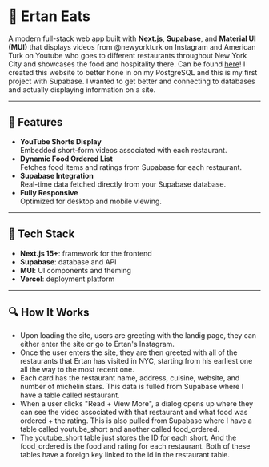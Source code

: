 # 🍔 Ertan Eats

A modern full-stack web app built with **Next.js**, **Supabase**, and **Material UI (MUI)** that displays videos from @newyorkturk on Instagram and American Turk on Youtube who goes to different restaurants throughout New York City and showcases the food and hospitality there. Can be found [here](https://ertaneats.vercel.app/)! I created this website to better hone in on my PostgreSQL and this is my first project with Supabase. I wanted to get better and connecting to databases and actually displaying information on a site. 

---

## 🚀 Features

- **YouTube Shorts Display**  
  Embedded short-form videos associated with each restaurant.
- **Dynamic Food Ordered List**  
  Fetches food items and ratings from Supabase for each restaurant.
- **Supabase Integration**  
  Real-time data fetched directly from your Supabase database.
- **Fully Responsive**  
  Optimized for desktop and mobile viewing.

---

## 🧩 Tech Stack
- **Next.js 15+**: framework for the frontend
- **Supabase**: database and API
- **MUI**: UI components and theming
- **Vercel**: deployment platform

---

## 🔍 How It Works
- Upon loading the site, users are greeting with the landig page, they can either enter the site or go to Ertan's Instagram.
- Once the user enters the site, they are then greeted with all of the restaurants that Ertan has visited in NYC, starting from his earliest one all the way to the most recent one.
- Each card has the restaurant name, address, cuisine, website, and number of michelin stars. This data is fulled from Supabase where I have a table called restaurant.
- When a user clicks "Read + View More", a dialog opens up where they can see the video associated with that restaurant and what food was ordered + the rating. This is also pulled from Supabase where I have a table called youtube_short and another called food_ordered.
- The youtube_short table just stores the ID for each short. And the food_ordered is the food and rating for each restaurant. Both of these tables have a foreign key linked to the id in the restaurant table. 
